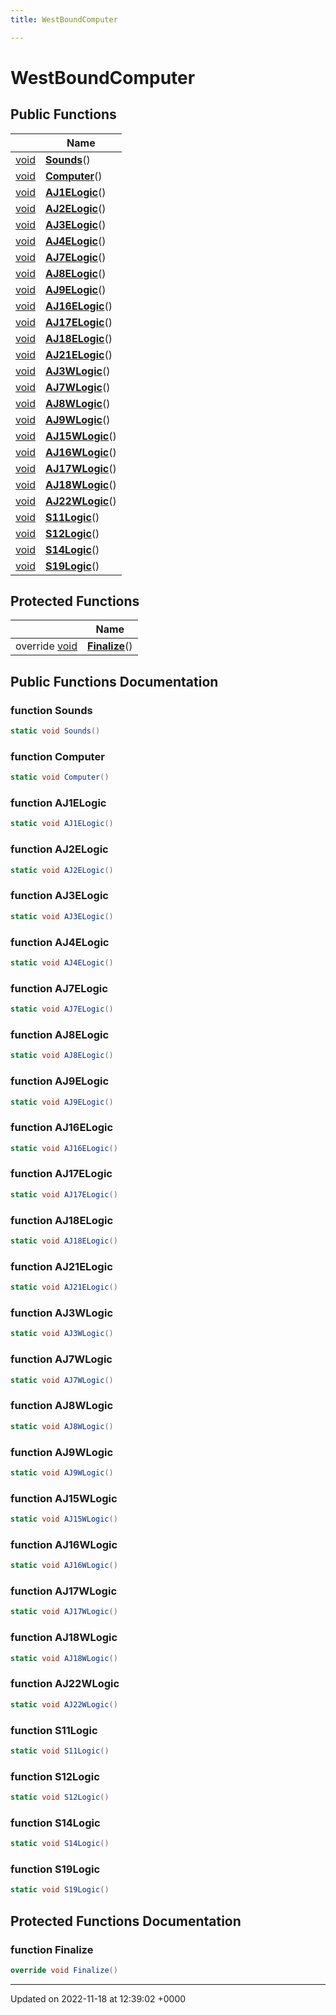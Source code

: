 ```yaml
---
title: WestBoundComputer

---
```


# WestBoundComputer





## Public Functions

|                | Name           |
| -------------- | -------------- |
| [void](/SignallingSystem-doc/vb/Files/SerialPixelLeds_8vb/#variable-void) | **[Sounds](/SignallingSystem-doc/vb/Classes/classWestBoundComputer/#function-sounds)**() |
| [void](/SignallingSystem-doc/vb/Files/SerialPixelLeds_8vb/#variable-void) | **[Computer](/SignallingSystem-doc/vb/Classes/classWestBoundComputer/#function-computer)**() |
| [void](/SignallingSystem-doc/vb/Files/SerialPixelLeds_8vb/#variable-void) | **[AJ1ELogic](/SignallingSystem-doc/vb/Classes/classWestBoundComputer/#function-aj1elogic)**() |
| [void](/SignallingSystem-doc/vb/Files/SerialPixelLeds_8vb/#variable-void) | **[AJ2ELogic](/SignallingSystem-doc/vb/Classes/classWestBoundComputer/#function-aj2elogic)**() |
| [void](/SignallingSystem-doc/vb/Files/SerialPixelLeds_8vb/#variable-void) | **[AJ3ELogic](/SignallingSystem-doc/vb/Classes/classWestBoundComputer/#function-aj3elogic)**() |
| [void](/SignallingSystem-doc/vb/Files/SerialPixelLeds_8vb/#variable-void) | **[AJ4ELogic](/SignallingSystem-doc/vb/Classes/classWestBoundComputer/#function-aj4elogic)**() |
| [void](/SignallingSystem-doc/vb/Files/SerialPixelLeds_8vb/#variable-void) | **[AJ7ELogic](/SignallingSystem-doc/vb/Classes/classWestBoundComputer/#function-aj7elogic)**() |
| [void](/SignallingSystem-doc/vb/Files/SerialPixelLeds_8vb/#variable-void) | **[AJ8ELogic](/SignallingSystem-doc/vb/Classes/classWestBoundComputer/#function-aj8elogic)**() |
| [void](/SignallingSystem-doc/vb/Files/SerialPixelLeds_8vb/#variable-void) | **[AJ9ELogic](/SignallingSystem-doc/vb/Classes/classWestBoundComputer/#function-aj9elogic)**() |
| [void](/SignallingSystem-doc/vb/Files/SerialPixelLeds_8vb/#variable-void) | **[AJ16ELogic](/SignallingSystem-doc/vb/Classes/classWestBoundComputer/#function-aj16elogic)**() |
| [void](/SignallingSystem-doc/vb/Files/SerialPixelLeds_8vb/#variable-void) | **[AJ17ELogic](/SignallingSystem-doc/vb/Classes/classWestBoundComputer/#function-aj17elogic)**() |
| [void](/SignallingSystem-doc/vb/Files/SerialPixelLeds_8vb/#variable-void) | **[AJ18ELogic](/SignallingSystem-doc/vb/Classes/classWestBoundComputer/#function-aj18elogic)**() |
| [void](/SignallingSystem-doc/vb/Files/SerialPixelLeds_8vb/#variable-void) | **[AJ21ELogic](/SignallingSystem-doc/vb/Classes/classWestBoundComputer/#function-aj21elogic)**() |
| [void](/SignallingSystem-doc/vb/Files/SerialPixelLeds_8vb/#variable-void) | **[AJ3WLogic](/SignallingSystem-doc/vb/Classes/classWestBoundComputer/#function-aj3wlogic)**() |
| [void](/SignallingSystem-doc/vb/Files/SerialPixelLeds_8vb/#variable-void) | **[AJ7WLogic](/SignallingSystem-doc/vb/Classes/classWestBoundComputer/#function-aj7wlogic)**() |
| [void](/SignallingSystem-doc/vb/Files/SerialPixelLeds_8vb/#variable-void) | **[AJ8WLogic](/SignallingSystem-doc/vb/Classes/classWestBoundComputer/#function-aj8wlogic)**() |
| [void](/SignallingSystem-doc/vb/Files/SerialPixelLeds_8vb/#variable-void) | **[AJ9WLogic](/SignallingSystem-doc/vb/Classes/classWestBoundComputer/#function-aj9wlogic)**() |
| [void](/SignallingSystem-doc/vb/Files/SerialPixelLeds_8vb/#variable-void) | **[AJ15WLogic](/SignallingSystem-doc/vb/Classes/classWestBoundComputer/#function-aj15wlogic)**() |
| [void](/SignallingSystem-doc/vb/Files/SerialPixelLeds_8vb/#variable-void) | **[AJ16WLogic](/SignallingSystem-doc/vb/Classes/classWestBoundComputer/#function-aj16wlogic)**() |
| [void](/SignallingSystem-doc/vb/Files/SerialPixelLeds_8vb/#variable-void) | **[AJ17WLogic](/SignallingSystem-doc/vb/Classes/classWestBoundComputer/#function-aj17wlogic)**() |
| [void](/SignallingSystem-doc/vb/Files/SerialPixelLeds_8vb/#variable-void) | **[AJ18WLogic](/SignallingSystem-doc/vb/Classes/classWestBoundComputer/#function-aj18wlogic)**() |
| [void](/SignallingSystem-doc/vb/Files/SerialPixelLeds_8vb/#variable-void) | **[AJ22WLogic](/SignallingSystem-doc/vb/Classes/classWestBoundComputer/#function-aj22wlogic)**() |
| [void](/SignallingSystem-doc/vb/Files/SerialPixelLeds_8vb/#variable-void) | **[S11Logic](/SignallingSystem-doc/vb/Classes/classWestBoundComputer/#function-s11logic)**() |
| [void](/SignallingSystem-doc/vb/Files/SerialPixelLeds_8vb/#variable-void) | **[S12Logic](/SignallingSystem-doc/vb/Classes/classWestBoundComputer/#function-s12logic)**() |
| [void](/SignallingSystem-doc/vb/Files/SerialPixelLeds_8vb/#variable-void) | **[S14Logic](/SignallingSystem-doc/vb/Classes/classWestBoundComputer/#function-s14logic)**() |
| [void](/SignallingSystem-doc/vb/Files/SerialPixelLeds_8vb/#variable-void) | **[S19Logic](/SignallingSystem-doc/vb/Classes/classWestBoundComputer/#function-s19logic)**() |

## Protected Functions

|                | Name           |
| -------------- | -------------- |
| override [void](/SignallingSystem-doc/vb/Files/SerialPixelLeds_8vb/#variable-void) | **[Finalize](/SignallingSystem-doc/vb/Classes/classWestBoundComputer/#function-finalize)**() |

## Public Functions Documentation

### function Sounds

```csharp
static void Sounds()
```


### function Computer

```csharp
static void Computer()
```


### function AJ1ELogic

```csharp
static void AJ1ELogic()
```


### function AJ2ELogic

```csharp
static void AJ2ELogic()
```


### function AJ3ELogic

```csharp
static void AJ3ELogic()
```


### function AJ4ELogic

```csharp
static void AJ4ELogic()
```


### function AJ7ELogic

```csharp
static void AJ7ELogic()
```


### function AJ8ELogic

```csharp
static void AJ8ELogic()
```


### function AJ9ELogic

```csharp
static void AJ9ELogic()
```


### function AJ16ELogic

```csharp
static void AJ16ELogic()
```


### function AJ17ELogic

```csharp
static void AJ17ELogic()
```


### function AJ18ELogic

```csharp
static void AJ18ELogic()
```


### function AJ21ELogic

```csharp
static void AJ21ELogic()
```


### function AJ3WLogic

```csharp
static void AJ3WLogic()
```


### function AJ7WLogic

```csharp
static void AJ7WLogic()
```


### function AJ8WLogic

```csharp
static void AJ8WLogic()
```


### function AJ9WLogic

```csharp
static void AJ9WLogic()
```


### function AJ15WLogic

```csharp
static void AJ15WLogic()
```


### function AJ16WLogic

```csharp
static void AJ16WLogic()
```


### function AJ17WLogic

```csharp
static void AJ17WLogic()
```


### function AJ18WLogic

```csharp
static void AJ18WLogic()
```


### function AJ22WLogic

```csharp
static void AJ22WLogic()
```


### function S11Logic

```csharp
static void S11Logic()
```


### function S12Logic

```csharp
static void S12Logic()
```


### function S14Logic

```csharp
static void S14Logic()
```


### function S19Logic

```csharp
static void S19Logic()
```


## Protected Functions Documentation

### function Finalize

```csharp
override void Finalize()
```


-------------------------------

Updated on 2022-11-18 at 12:39:02 +0000